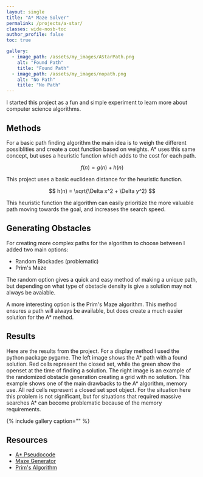 ```yaml
---
layout: single
title: "A* Maze Solver"
permalink: /projects/a-star/
classes: wide-nosb-toc
author_profile: false
toc: true

gallery:
  - image_path: /assets/my_images/AStarPath.png
    alt: "Found Path"
    title: "Found Path"
  - image_path: /assets/my_images/nopath.png
    alt: "No Path"
    title: "No Path"
---
```


I started this project as a fun and simple experiment to learn more about computer science algorithms.

## Methods

For a basic path finding algorithm the main idea is to weigh the different possiblities and create a cost function based on weights. A* uses this same concept, but uses a heuristic function which adds to the cost for each path.

$$f(n) = g(n) + h(n)$$

This project uses a basic euclidean distance for the heuristic function.

$$ h(n) = \sqrt{\Delta x^2 + \Delta y^2} $$

This heuristic function the algorithm can easily prioritize the more valuable path moving towards the goal, and increases the search speed.

## Generating Obstacles

For creating more complex paths for the algorithm to choose between I added two main options:

* Random Blockades (problematic)
* Prim's Maze

The random option gives a quick and easy method of making a unique path, but depending on what type of obstacle density is give a solution may not always be avaiable.

A more interesting option is the Prim's Maze algorithm. This method ensures a path will always be available, but does create a much easier solution for the A* method.

## Results

Here are the results from the project. For a display method I used the python package pygame. The left image shows the A\* path with a found solution. Red cells represent the closed set, while the green show the openset at the time of finding a solution. The right image is an example of the randomized obstacle generation creating a grid with no solution. This example shows one of the main drawbacks to the A\* algorithm, memory use. All red cells represent a closed set spot object. For the situation here this problem is not significant, but for situations that required massive searches A* can become problematic because of the memory requirements.

{% include gallery caption="" %}

## Resources

* [A* Pseudocode](https://en.wikipedia.org/wiki/A*_search_algorithm)
* [Maze Generator](https://en.wikipedia.org/wiki/Maze_generation_algorithm) 
* [Prim's Algorithm](https://en.wikipedia.org/wiki/Prim%27s_algorithm)

